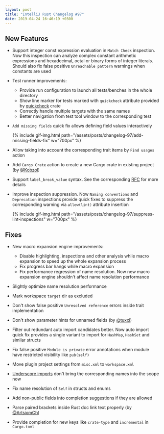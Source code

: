 ```yaml
---
layout: post
title: "IntelliJ Rust Changelog #97"
date: 2019-04-24 16:46:19 +0300
---
```



## New Features

* Support integer const expression evaluation in `Match Check` inspection.
Now this inspection can analyze complex constant arithmetic expressions and hexadecimal, octal or binary forms of integer literals.
Should also fix false positive `Unreachable pattern` warnings when constants are used

* Test runner improvements:
  * Provide run configuration to launch all tests/benches in the whole directory
  * Show line marker for tests marked with `quickcheck` attribute provided by [quickcheck](https://crates.io/crates/quickcheck) crate
  * Correctly handle multiple targets with the same names
  * Better navigation from test tool window to the corresponding test

* `Add missing fields` quick fix allows defining field values interactively

  {% include gif-img.html path="/assets/posts/changelog-97/add-missing-fields-fix" w="700px" %}

* Allow taking into account the corresponding trait items by `Find usages` action

* Add `Cargo Crate` action to create a new Cargo crate in existing project (by [@Kobzol])

* Support `label_break_value` syntax.
See the corresponding [RFC](https://github.com/rust-lang/rfcs/blob/master/text/2046-label-break-value.md) for more details

* Improve inspection suppression.
Now `Naming conventions` and `Deprecation` inspections provide quick fixes to suppress the corresponding
warning via `allow(lint)` attribute insertion

  {% include gif-img.html path="/assets/posts/changelog-97/suppress-lint-inspections" w="700px" %}

## Fixes

* New macro expansion engine improvements:
  * Disable highlighting, inspections and other analysis while macro expansion to speed up the whole expansion process
  * Fix progress bar hangs while macro expansion
  * Fix performance regression of name resolution. Now new macro expansion engine shouldn't affect name resolution performance

* Slightly optimize name resolution performance

* Mark workspace `target` dir as excluded

* Don't show false positive `Unresolved reference` errors inside trait implementation

* Don't show parameter hints for unnamed fields (by [@tuxxi])

* Filter out redundant auto import candidates better.
Now auto import quick fix provides a single variant to import for `HashMap`, `HashSet` and similar structs

* Fix false positive `Module is private` error annotations when module have restricted visibility like `pub(self)`

* Move plugin project settings from `misc.xml` to `workspace.xml`

* [Underscore imports](https://github.com/rust-lang/rfcs/blob/master/text/2166-impl-only-use.md) don't bring the corresponding names into the scope now

* Fix name resolution of `Self` in structs and enums

* Add non-public fields into completion suggestions if they are allowed

* Parse paired brackets inside Rust doc link text properly (by [@ArtsiomCh])

* Provide completion for new keys like `crate-type` and `incremental` in `Cargo.toml`



[@ArtsiomCh]: https://github.com/ArtsiomCh
[@Kobzol]: https://github.com/Kobzol
[@tuxxi]: https://github.com/tuxxi
